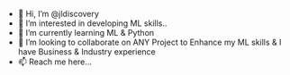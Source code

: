 - 👋 Hi, I’m @jldiscovery
- 👀 I’m interested in developing ML skills..
- 🌱 I’m currently learning ML & Python
- 💞️ I’m looking to collaborate on ANY Project to Enhance my ML skills & I have Business & Industry experience
- 📫 Reach me here...

<!---
jldiscovery/jldiscovery is a ✨ special ✨ repository because its `README.md` (this file) appears on your GitHub profile.
You can click the Preview link to take a look at your changes.
--->
